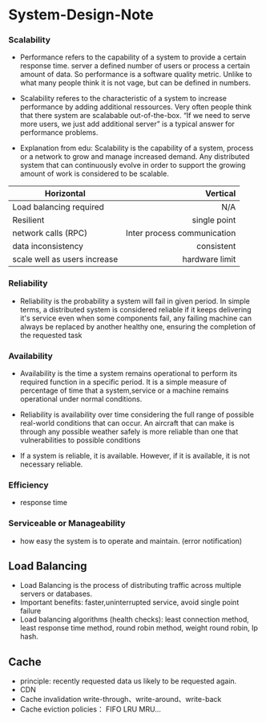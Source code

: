# System-Design-Note




### Scalability

* Performance refers to the capability of a system to provide a certain response time. server a defined number of users or process a certain amount of data. So performance is a software quality metric. Unlike to what many people think it is not vage, but can be defined in numbers.

* Scalability referes to the characteristic of a system to increase performance by adding additional ressources. Very often people think that there system are scalabable out-of-the-box. “If we need to serve more users, we just add additional server” is a typical answer for performance problems.

* Explanation from edu: Scalability is the capability of a system, process or a network to grow and manage increased demand. Any distributed system that can continuously evolve in order to support the growing amount of work is considered to be scalable.

| Horizontal        | Vertical   |
| --------   | -----:  |
| Load balancing required     | N/A|   
| Resilient       |   single point   |  
| network calls (RPC)        |    Inter process communication    |  
| data inconsistency       |    consistent   |  
| scale well as users increase       |    hardware limit   |  

### Reliability
* Reliability is the probability a system will fail in given period. In simple terms, a distributed system is considered reliable if it keeps delivering it's service even when some components fail, any failing machine can always be replaced by another healthy one, ensuring the completion of the requested task

### Availability
* Availability is the time a system remains operational to perform its required function in a specific period. It is a simple measure of percentage of time that a system,service or a machine remains operational under normal conditions.

* Reliability is availability over time considering the full range of possible real-world conditions that can occur. An aircraft that can make is through any possible weather safely is more reliable than one that vulnerabilities to possible conditions

* If a system is reliable, it is available. However, if it is available, it is not necessary reliable.

### Efficiency
* response time

### Serviceable or Manageability
* how easy the system is to operate and maintain. (error notification)


## Load Balancing
* Load Balancing is the process of distributing traffic across multiple servers or databases.
* Important benefits: faster,uninterrupted service, avoid single point failure
* Load balancing algorithms (health checks): least connection method, least response time method, round robin method, weight round robin, Ip hash.

## Cache
* principle: recently requested data us likely to be requested again.
* CDN
* Cache invalidation write-through、write-around、write-back
* Cache eviction policies： FIFO LRU MRU...

